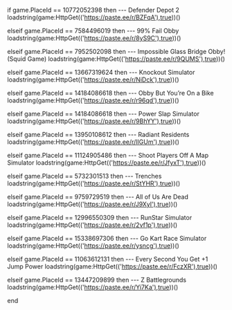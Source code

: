 if game.PlaceId == 10772052398 then --- Defender Depot 2
    loadstring(game:HttpGet(('https://paste.ee/r/BZFqA'),true))()

elseif game.PlaceId == 7584496019 then --- 99% Fail Obby
    loadstring(game:HttpGet(('https://paste.ee/r/8yS9C'),true))()

elseif game.PlaceId == 7952502098 then --- Impossible Glass Bridge Obby! (Squid Game)
	loadstring(game:HttpGet(('https://paste.ee/r/9QUMS'),true))()

elseif game.PlaceId == 13667319624 then --- Knockout Simulator
 	loadstring(game:HttpGet(('https://paste.ee/r/NiDck'),true))()

elseif game.PlaceId == 14184086618 then --- Obby But You’re On a Bike
    loadstring(game:HttpGet(('https://paste.ee/r/r96qd'),true))()

elseif game.PlaceId == 14184086618 then --- Power Slap Simulator
	loadstring(game:HttpGet(('https://paste.ee/r/9BhYY'),true))()

elseif game.PlaceId == 13950108612 then --- Radiant Residents
	loadstring(game:HttpGet(('https://paste.ee/r/lIGUm'),true))()

elseif game.PlaceId == 11124905486 then --- Shoot Players Off A Map Simulator
	loadstring(game:HttpGet(('https://paste.ee/r/JfyxT'),true))()

elseif game.PlaceId == 5732301513 then --- Trenches
 	loadstring(game:HttpGet(('https://paste.ee/r/StYHR'),true))()

elseif game.PlaceId == 9759729519 then --- All of Us Are Dead
	loadstring(game:HttpGet(('https://paste.ee/r/J9Xyl'),true))()

elseif game.PlaceId == 12996550309 then --- RunStar Simulator
	loadstring(game:HttpGet(('https://paste.ee/r/2vf1p'),true))()

elseif game.PlaceId == 15338697306 then --- Go Kart Race Simulator
	loadstring(game:HttpGet(('https://paste.ee/r/ysncg'),true))()

elseif game.PlaceId == 11063612131 then --- Every Second You Get +1 Jump Power
	loadstring(game:HttpGet(('https://paste.ee/r/FczXR'),true))()

elseif game.PlaceId == 13447209899 then --- Z Battlegrounds
	loadstring(game:HttpGet(('https://paste.ee/r/Yi7Ka'),true))()

 
end
